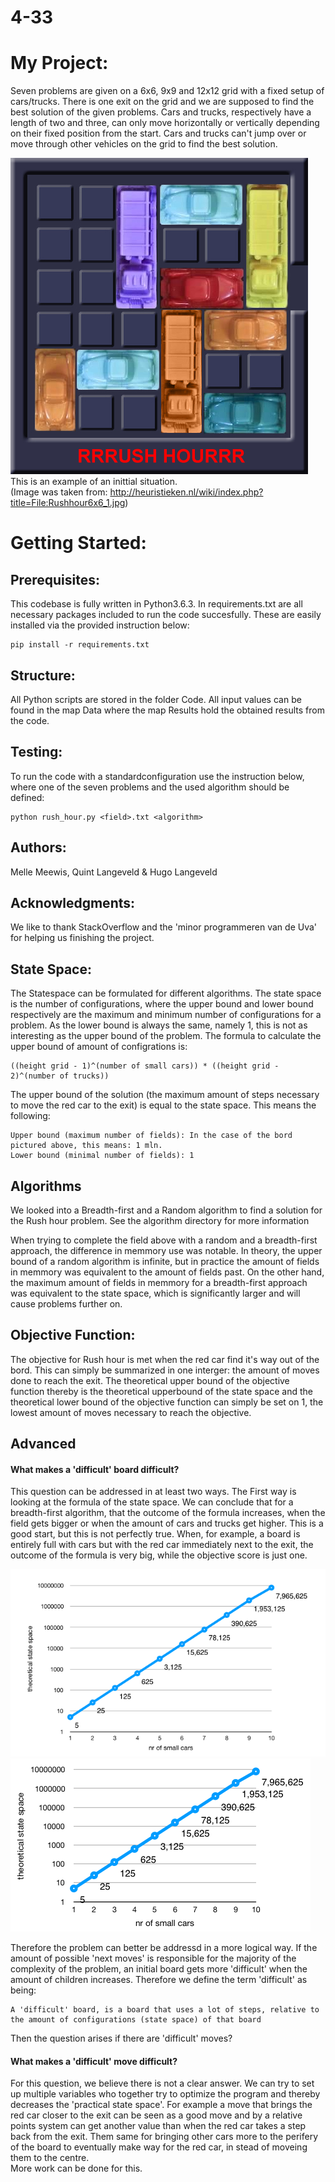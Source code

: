 # 4-33

# My Project:
Seven problems are given on a 6x6, 9x9 and 12x12 grid with a fixed setup of cars/trucks. There is one exit on the grid and we are supposed to find the best solution of the given problems. Cars and trucks, respectively have a length of two and three, can only move horizontally or vertically depending on their fixed position from the start. Cars and trucks can't jump over or move through other vehicles on the grid to find the best solution.

![alt text](https://github.com/Quint-Langeveld/4-33/blob/master/doc/Rushhour6x6_1.jpg)  
This is an example of an inittial situation.  
(Image was taken from: http://heuristieken.nl/wiki/index.php?title=File:Rushhour6x6_1.jpg)  

# Getting Started:
## Prerequisites:
This codebase is fully written in Python3.6.3. In requirements.txt are all necessary packages included to run the code succesfully. These are easily installed via the provided instruction below:
```
pip install -r requirements.txt
```
  
## Structure:
All Python scripts are stored in the folder Code. All input values can be found in the map Data where the map Results hold the  obtained results from the code.

## Testing:
To run the code with a standardconfiguration use the instruction below, where one of the seven problems and the used algorithm should be defined: 
```
python rush_hour.py <field>.txt <algorithm>
```

## Authors:
Melle Meewis, Quint Langeveld & Hugo Langeveld

## Acknowledgments:
We like to thank StackOverflow and the 'minor programmeren van de Uva' for helping us finishing the project. 

## State Space:
The Statespace can be formulated for different algorithms.
The state space is the number of configurations, where the upper bound and lower bound respectively are the maximum and minimum number of configurations for a problem. As the lower bound is always the same, namely 1, this is not as interesting as the upper bound of the problem. The formula to calculate the upper bound of amount of configrations is:  
```
((height grid - 1)^(number of small cars)) * ((height grid - 2)^(number of trucks))
```

The upper bound of the solution (the maximum amount of steps necessary to move the red car to the exit) is equal to the state space. This means the following:
```
Upper bound (maximum number of fields): In the case of the bord pictured above, this means: 1 mln.
Lower bound (minimal number of fields): 1
```

## Algorithms 
We looked into a Breadth-first and a Random algorithm to find a solution for the Rush hour problem. See the algorithm directory for more information

When trying to complete the field above with a random and a breadth-first approach, the difference in memmory use was notable. In theory, the upper bound of a random algorithm is infinite, but in practice the amount of fields in memmory was equivalent to the amount of fields past. On the other hand, the maximum amount of fields in memmory for a breadth-first approach was equivalent to the state space, which is significantly larger and will cause problems further on. 

  
## Objective Function:
The objective for Rush hour is met when the red car find it's way out of the bord. This can simply be summarized in one interger: the amount of moves done to reach the exit. The theoretical upper bound of the objective function thereby is the theoretical upperbound of the state space and the theoretical lower bound of the objective function can simply be set on 1, the lowest amount of moves necessary to reach the objective. 


## Advanced
#### What makes a 'difficult' board difficult?
This question can be addressed in at least two ways. The First way is looking at the formula of the state space. We can conclude that for a breadth-first algorithm, that the outcome of the formula increases, when the field gets bigger or when the amount of cars and trucks get higher. This is a good start, but this is not perfectly true. When, for example, a board is entirely full with cars but with the red car immediately next to the exit, the outcome of the formula is very big, while the objective score is just one.  

![alt text](https://github.com/Quint-Langeveld/4-33/blob/master/doc/Schermafbeelding%202018-12-06%20om%2012.09.00.png)
![alt text](https://github.com/Quint-Langeveld/4-33/blob/master/doc/Schermafbeelding%202018-12-06%20om%2012.14.10.png)

Therefore the problem can better be addressd in a more logical way. If the amount of possible 'next moves' is responsible for the majority of the complexity of the problem, an initial board gets more 'difficult' when the amount of children increases. Therefore we define the term 'difficult' as being:  
```
A 'difficult' board, is a board that uses a lot of steps, relative to the amount of configurations (state space) of that board
```
Then the question arises if there are 'difficult' moves?

#### What makes a 'difficult' move difficult?
For this question, we believe there is not a clear answer. We can try to set up multiple variables who together try to optimize the program and thereby decreases the 'practical state space'. For example a move that brings the red car closer to the exit can be seen as a good move and by a relative points system can get another value than when the red car takes a step back from the exit. Them same for bringing other cars more to the perifery of the board to eventually make way for the red car, in stead of moveing them to the centre.  
More work can be done for this. 


